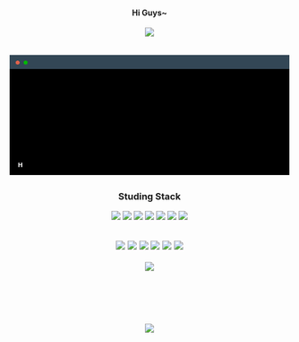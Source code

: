 


<div align=center>
<h4 align="center"><b>Hi Guys~</b></h4>
<img src="https://profile-counter.glitch.me/Taxzero/count.svg" />

<a href="https://tax-zero.tistory.com/" target="_blank"><img src="terminal.gif" width="500"/></a>
---

<h3 align="center"><b>Studing Stack</b></h3>
<img src="https://img.shields.io/badge/Python-0D1117?style=flat-square&logo=Python&logoColor=0EFF00"/></a>
<img src="https://img.shields.io/badge/R-0D1117?style=flat-square&logo=R&logoColor=0EFF00"/></a>
<img src="https://img.shields.io/badge/html-0D1117?style=flat-square&logo=html5&logoColor=0EFF00"/></a>
<img src="https://img.shields.io/badge/css-0D1117?style=flat-square&logo=css3&logoColor=0EFF00"></a>
<img src="https://img.shields.io/badge/JavaScript-0D1117?style=flat-square&logo=JavaScript&logoColor=0EFF00"/></a>
<img src="https://img.shields.io/badge/Node.js-0D1117?style=flat-square&logo=Node.js&logoColor=0EFF00"/></a>
<img src="https://img.shields.io/badge/React-0D1117?style=flat-square&logo=react&logoColor=0EFF00"/></a>

<img src="https://img.shields.io/badge/Electron-0D1117?style=flat-square&logo=electron&logoColor=0EFF00"/></a>
<img src="https://img.shields.io/badge/Dart-0D1117?style=flat-square&logo=dart&logoColor=0EFF00"/></a>
<img src="https://img.shields.io/badge/Flutter-0D1117?style=flat-square&logo=flutter&logoColor=0EFF00"/></a>
<img src ="https://img.shields.io/badge/-C%23-0D1117?style=flat-square&logo=Csharp&&logoColor=0EFF00"/></a>
<img src="https://img.shields.io/badge/Adobe Photoshop-0D1117?style=flat-square&logo=AdobePhotoshop&logoColor=0EFF00"/></a>
<img src="https://img.shields.io/badge/Adobe Illustrator-0D1117?style=flat-square&logo=Adobe Illustrator&logoColor=0EFF00"/>
---

<div style="display: flex; flex-direction: column; justify-items: center; align-items: center;">
 <img style="height: 110px;" class="img" src="https://github-readme-stats.vercel.app/api?username=Taxzero&custom_title=Taxzero%20github%20stats&hide=prs,issues,contribs&title_color=ffffff&show_icons=true&icon_color=0EFF00&include_all_commits&bg_color=0D1117&border_color=0D1117&text_color=0EFF00&hide_rank=true" />
 <img style="height: 110px;" class="img" src="https://github-readme-stats.vercel.app/api/top-langs/?username=Taxzero&title_color=ffffff&text_color=0EFF00&layout=compact&bg_color=0D1117&border_color=0D1117&hide=jupyter%20notebook,R,HTML,SCSS,CSS&custom_title=Used%20Language" />
</div>



</div>

